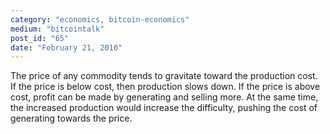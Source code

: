 ```yaml
---
category: "economics, bitcoin-economics"
medium: "bitcointalk"
post_id: "65"
date: "February 21, 2010"
---
```

The price of any commodity tends to gravitate toward the production cost.  If the price is below cost, then production slows down.  If the price is above cost, profit can be made by generating and selling more.  At the same time, the increased production would increase the difficulty, pushing the cost of generating towards the price.